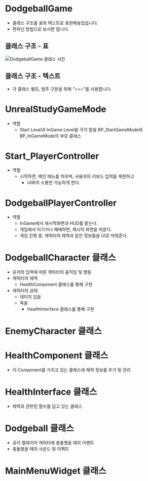 # DodgeballGame
- 클래스 구조를 표와 텍스트로 표현해놓았습니다.
- 편하신 방법으로 보시면 됩니다.

## 클래스 구조 - 표
![DodgeballGame 클래스 사진](https://github.com/ernati/DodgeballGame/assets/31719912/9655f301-e247-4c57-895e-0a40ace3a269)




## 클래스 구조 - 텍스트
- 각 클래스 별로, 범주 구분을 위해 "==="를 사용합니다.

# UnrealStudyGameMode

- 역할 
    - Start Level과 InGame Level을 각각 맡을 
    BP_StartGameMode와 BP_InGameMode의 부모 클래스

# Start_PlayerController

- 역할
    - 시작하면, 메인 메뉴를 띄우며, 사용자의 키보드 입력을 제한하고
        - UI와의 소통만 가능하게 한다.

# DodgeballPlayerController

- 역할
    - InGame에서 재시작화면과 HUD를 맡는다.
    - 게임에서 이기거나 패배하면, 재시작 화면을 띄운다.
    - 게임 진행 중, 캐릭터의 체력과 같은 정보들을 UI로 띄워준다.

# DodgeballCharacter 클래스

- 유저의 입력에 따른 캐릭터의 움직임 및 행동
- 캐릭터의 체력
    - HealthComponent 클래스를 통해 구현
- 캐릭터의 상태
    - 데미지 입음
    - 죽음
        - HealthInterface 클래스를 통해 구현

# EnemyCharacter 클래스

# HealthComponent 클래스

- 이 Component를 가지고 있는 클래스에 체력 정보를 추가 및 관리

# HealthInterface 클래스

- 체력과 관련된 함수를 담고 있는 클래스

# Dodgeball 클래스

- 공이 플레이어 캐릭터에 충돌했을 때의 이벤트
- 충돌했을 때의 사운드 및 이펙트

# MainMenuWidget 클래스
